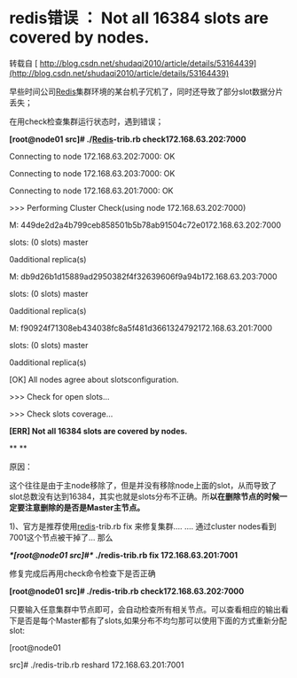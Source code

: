 # redis错误 ： Not all 16384 slots are covered by nodes.



转载自  [ http://blog.csdn.net/shudaqi2010/article/details/53164439](http://blog.csdn.net/shudaqi2010/article/details/53164439)

 早些时间公司[Redis](http://lib.csdn.net/base/redis)集群环境的某台机子冗机了，同时还导致了部分slot数据分片丢失；

 在用check检查集群运行状态时，遇到错误；

 

 **[root@node01 src]# ./[Redis](http://lib.csdn.net/base/redis)-trib.rb check172.168.63.202:7000**

 


 Connecting to node 172.168.63.202:7000: OK

 Connecting to node 172.168.63.203:7000: OK

 Connecting to node 172.168.63.201:7000: OK

 \>>> Performing Cluster Check(using node 172.168.63.202:7000)

 M: 449de2d2a4b799ceb858501b5b78ab91504c72e0172.168.63.202:7000

  slots: (0 slots) master

   0additional replica(s)

 M: db9d26b1d15889ad2950382f4f32639606f9a94b172.168.63.203:7000

  slots: (0 slots) master

   0additional replica(s)

 M: f90924f71308eb434038fc8a5f481d3661324792172.168.63.201:7000

  slots: (0 slots) master

   0additional replica(s)

 [OK] All nodes agree about slotsconfiguration.

 \>>> Check for open slots...

 \>>> Check slots coverage...

 **[ERR] Not all 16384 slots are covered by nodes.**

 **
** 

 

 

 原因：

 这个往往是由于主node移除了，但是并没有移除node上面的slot，从而导致了slot总数没有达到16384，其实也就是slots分布不正确。所**以在删除节点的时候一定要注意删除的是否是Master主节点。**

 1)、官方是推荐使用[redis](http://lib.csdn.net/base/redis)-trib.rb fix 来修复集群…. …. 通过cluster nodes看到7001这个节点被干掉了… 那么

 ***\*[root@node01 src]#\**  ./redis-trib.rb fix 172.168.63.201:7001**

 


 修复完成后再用check命令检查下是否正确

 **[root@node01 src]# ./redis-trib.rb check172.168.63.202:7000**


 只要输入任意集群中节点即可，会自动检查所有相关节点。可以查看相应的输出看下是否是每个Master都有了slots,如果分布不均匀那可以使用下面的方式重新分配slot:

 

 [root@node01 

src]#  ./redis-trib.rb reshard 172.168.63.201:7001